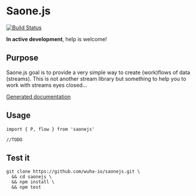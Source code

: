 
# Saone.js

[![Build Status](https://travis-ci.org/wuha-io/saonejs.svg?branch=master)](https://travis-ci.org/wuha-io/saonejs)

**In active development**, help is welcome!

## Purpose

Saone.js goal is to provide a very simple way to create (work)flows of data (streams).
This is not another stream library but something to help you to work with streams eyes closed...

[Generated documentation](https://github.com/wuha-io/saonejs/blob/master/docs/readme.md)

## Usage

    import { P, flow } from 'saonejs'

    //TODO

## Test it

    git clone https://github.com/wuha-io/saonejs.git \
      && cd saonejs \
      && npm install \
      && npm test
